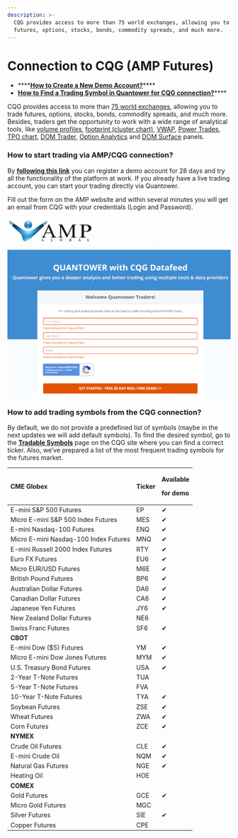 ```yaml
---
description: >-
  CQG provides access to more than 75 world exchanges, allowing you to trade
  futures, options, stocks, bonds, commodity spreads, and much more.
---
```


# Connection to CQG \(AMP Futures\)

* \*\*\*\*[**How to Create a New Demo Account?**](connection-to-cqg-amp-futures.md#how-to-start-trading-via-amp-cqg-connection)\*\*\*\*
* [**How to Find a Trading Symbol in Quantower for CQG connection?**](connection-to-cqg-amp-futures.md#how-to-add-trading-symbols-from-the-cqg-connection)\*\*\*\*

CQG provides access to more than [75 world exchanges](https://www.cqg.com/partners/exchanges), allowing you to trade futures, options, stocks, bonds, commodity spreads, and much more.  
Besides, traders get the opportunity to work with a wide range of analytical tools, like [volume profiles](../analytics-panels/chart/volume-analysis-tools/volume-profiles.md), [footprint \(cluster chart\)](../analytics-panels/chart/volume-analysis-tools/cluster-chart.md), [VWAP](../analytics-panels/chart/vwap.md), [Power Trades](../analytics-panels/chart/power-trades.md), [TPO chart](../analytics-panels/tpo-chart.md), [DOM Trader](../trading-panels/dom-trader.md), [Option Analytics](../analytics-panels/option-analytics.md) and [DOM Surface](../analytics-panels/dom-surface.md) panels.

### How to start trading via AMP/CQG connection?

By [**following this link**](https://vip.ampfutures.com/quantower-cqg) you can register a demo account for 28 days and try all the functionality of the platform at work. If you already have a live trading account, you can start your trading directly via Quantower.

Fill out the form on the AMP website and within several minutes you will get an email from CQG with your credentials \(Login and Password\).

![](../.gitbook/assets/image%20%2862%29.png)



### How to add trading symbols from the CQG connection?

By default, we do not provide a predefined list of symbols \(maybe in the next updates we will add default symbols\). To find the desired symbol, go to the [**Tradable Symbols**](https://www.cqg.com/partners/exchanges/tradable-symbols) page on the CQG site where you can find a correct ticker. Also, we’ve prepared a list of the most frequent trading symbols for the futures market.

<table>
  <thead>
    <tr>
      <th style="text-align:left"><b>CME Globex</b>
      </th>
      <th style="text-align:left">Ticker</th>
      <th style="text-align:left">
        <p>Available</p>
        <p>for demo</p>
      </th>
    </tr>
  </thead>
  <tbody>
    <tr>
      <td style="text-align:left">E-mini S&amp;P 500 Futures</td>
      <td style="text-align:left">EP</td>
      <td style="text-align:left">&#x2714;</td>
    </tr>
    <tr>
      <td style="text-align:left">Micro E-mini S&amp;P 500 Index Futures</td>
      <td style="text-align:left">MES</td>
      <td style="text-align:left">&#x2714;</td>
    </tr>
    <tr>
      <td style="text-align:left">E-mini Nasdaq-100 Futures</td>
      <td style="text-align:left">ENQ</td>
      <td style="text-align:left">&#x2714;</td>
    </tr>
    <tr>
      <td style="text-align:left">Micro E-mini Nasdaq-100 Index Futures</td>
      <td style="text-align:left">MNQ</td>
      <td style="text-align:left">&#x2714;</td>
    </tr>
    <tr>
      <td style="text-align:left">E-mini Russell 2000 Index Futures</td>
      <td style="text-align:left">RTY</td>
      <td style="text-align:left">&#x2714;</td>
    </tr>
    <tr>
      <td style="text-align:left">Euro FX Futures</td>
      <td style="text-align:left">EU6</td>
      <td style="text-align:left">&#x2714;</td>
    </tr>
    <tr>
      <td style="text-align:left">Micro EUR/USD Futures</td>
      <td style="text-align:left">M6E</td>
      <td style="text-align:left">&#x2714;</td>
    </tr>
    <tr>
      <td style="text-align:left">British Pound Futures</td>
      <td style="text-align:left">BP6</td>
      <td style="text-align:left">&#x2714;</td>
    </tr>
    <tr>
      <td style="text-align:left">Australian Dollar Futures</td>
      <td style="text-align:left">DA6</td>
      <td style="text-align:left">&#x2714;</td>
    </tr>
    <tr>
      <td style="text-align:left">Canadian Dollar Futures</td>
      <td style="text-align:left">CA6</td>
      <td style="text-align:left">&#x2714;</td>
    </tr>
    <tr>
      <td style="text-align:left">Japanese Yen Futures</td>
      <td style="text-align:left">JY6</td>
      <td style="text-align:left">&#x2714;</td>
    </tr>
    <tr>
      <td style="text-align:left">New Zealand Dollar Futures</td>
      <td style="text-align:left">NE6</td>
      <td style="text-align:left"></td>
    </tr>
    <tr>
      <td style="text-align:left">Swiss Franc Futures</td>
      <td style="text-align:left">SF6</td>
      <td style="text-align:left">&#x2714;</td>
    </tr>
    <tr>
      <td style="text-align:left"><b>CBOT</b>
      </td>
      <td style="text-align:left"></td>
      <td style="text-align:left"></td>
    </tr>
    <tr>
      <td style="text-align:left">E-mini Dow ($5) Futures</td>
      <td style="text-align:left">YM</td>
      <td style="text-align:left">&#x2714;</td>
    </tr>
    <tr>
      <td style="text-align:left">Micro E-mini Dow Jones Futures</td>
      <td style="text-align:left">MYM</td>
      <td style="text-align:left">&#x2714;</td>
    </tr>
    <tr>
      <td style="text-align:left">U.S. Treasury Bond Futures</td>
      <td style="text-align:left">USA</td>
      <td style="text-align:left">&#x2714;</td>
    </tr>
    <tr>
      <td style="text-align:left">2-Year T-Note Futures</td>
      <td style="text-align:left">TUA</td>
      <td style="text-align:left"></td>
    </tr>
    <tr>
      <td style="text-align:left">5-Year T-Note Futures</td>
      <td style="text-align:left">FVA</td>
      <td style="text-align:left"></td>
    </tr>
    <tr>
      <td style="text-align:left">10-Year T-Note Futures</td>
      <td style="text-align:left">TYA</td>
      <td style="text-align:left">&#x2714;</td>
    </tr>
    <tr>
      <td style="text-align:left">Soybean Futures</td>
      <td style="text-align:left">ZSE</td>
      <td style="text-align:left">&#x2714;</td>
    </tr>
    <tr>
      <td style="text-align:left">Wheat Futures</td>
      <td style="text-align:left">ZWA</td>
      <td style="text-align:left">&#x2714;</td>
    </tr>
    <tr>
      <td style="text-align:left">Corn Futures</td>
      <td style="text-align:left">ZCE</td>
      <td style="text-align:left">&#x2714;</td>
    </tr>
    <tr>
      <td style="text-align:left"><b>NYMEX</b>
      </td>
      <td style="text-align:left"></td>
      <td style="text-align:left"></td>
    </tr>
    <tr>
      <td style="text-align:left">Crude Oil Futures</td>
      <td style="text-align:left">CLE</td>
      <td style="text-align:left">&#x2714;</td>
    </tr>
    <tr>
      <td style="text-align:left">E-mini Crude Oil</td>
      <td style="text-align:left">NQM</td>
      <td style="text-align:left">&#x2714;</td>
    </tr>
    <tr>
      <td style="text-align:left">Natural Gas Futures</td>
      <td style="text-align:left">NGE</td>
      <td style="text-align:left">&#x2714;</td>
    </tr>
    <tr>
      <td style="text-align:left">Heating Oil</td>
      <td style="text-align:left">HOE</td>
      <td style="text-align:left"></td>
    </tr>
    <tr>
      <td style="text-align:left"><b>COMEX</b>
      </td>
      <td style="text-align:left"></td>
      <td style="text-align:left"></td>
    </tr>
    <tr>
      <td style="text-align:left">Gold Futures</td>
      <td style="text-align:left">GCE</td>
      <td style="text-align:left">&#x2714;</td>
    </tr>
    <tr>
      <td style="text-align:left">Micro Gold Futures</td>
      <td style="text-align:left">MGC</td>
      <td style="text-align:left"></td>
    </tr>
    <tr>
      <td style="text-align:left">Silver Futures</td>
      <td style="text-align:left">SIE</td>
      <td style="text-align:left">&#x2714;</td>
    </tr>
    <tr>
      <td style="text-align:left">Copper Futures</td>
      <td style="text-align:left">CPE</td>
      <td style="text-align:left"></td>
    </tr>
  </tbody>
</table>

